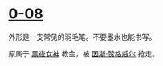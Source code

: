# [0-08](../封印物/0-08.md)

外形是一支常见的羽毛笔。不要墨水也能书写。

原属于 [黑夜女神](../神明/黑夜女神.md) 教会，被 [因斯·赞格威尔](../人物/因斯·赞格威尔.md) 抢走。

